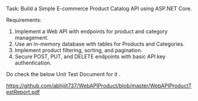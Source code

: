 Task: Build a Simple E-commerce Product Catalog API using ASP.NET Core.

Requirements:

1. Implement a Web API with endpoints for product and category management.
2. Use an in-memory database with tables for Products and Categories.
3. Implement product filtering, sorting, and pagination.
4. Secure POST, PUT, and DELETE endpoints with basic API key authentication.



Do check the below Unit Test Document for it .

https://github.com/abhijit737/WebAPIProduct/blob/master/WebAPIProductTestReport.pdf

